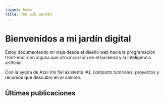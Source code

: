 ```yaml
---
layout: home
title: The SJG Garden
---
```


# Bienvenidos a mi jardín digital

Estoy documentando mi viaje desde el diseño web hacia la programación front-end, con alguna que otra incursión en el backend y la inteligencia artificial. 

Con la ayuda de Azul (mi fiel asistente IA), comparto tutoriales, proyectos y recursos que descubro en el camino.

## Últimas publicaciones
